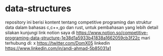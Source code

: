 # data-structures

repository ini berisi kontent tentang competitive programing dan struktur data dalam bahasas c,c++,go dan rust, untuk pembahasan yang lebih detail silakan kunjungi link notion saya di https://www.notion.so/competitive-programing-data-structure-1e38d1a5933b41838a1662059cb3f22c
mari terhubung di:
x https://twitter.com/DomX05
linkedin https://www.linkedin.com/in/andi-ahmad-5b85031a1
